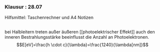 ### Klausur : 28.07
Hilfsmittel: Taschenrechner und A4 Notizen

## 
bei Halbleitern treten außer äußeren [[photoelektrischer Effekt]] auch den inneren
Bestrahlungsstärke beeinflusst die Anzahl an Photoelektronen.
$$E[eV]=\frac{h \cdot c}{\lambda}=\frac{1240}{\lambda[nm]}$$

